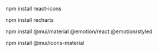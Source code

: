 npm install react-icons

npm install recharts

npm install @mui/material @emotion/react @emotion/styled

npm install @mui/icons-material
